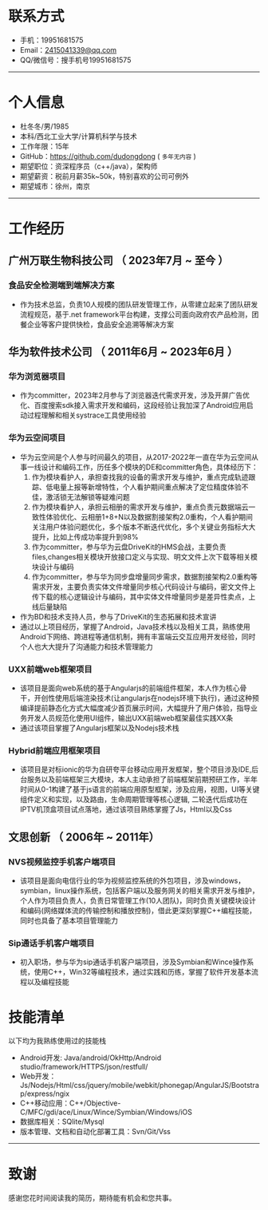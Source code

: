# 联系方式

- 手机：19951681575
- Email：2415041339@qq.com
- QQ/微信号：搜手机号19951681575
---
# 个人信息
 - 杜冬冬/男/1985
 - 本科/西北工业大学/计算机科学与技术
 - 工作年限：15年
 - GitHub：https://github.com/dudongdong ( ``` 多年无内容 ```  )
 - 期望职位：资深程序员（c++/java），架构师
 - 期望薪资：税前月薪35k~50k，特别喜欢的公司可例外
 - 期望城市：徐州，南京
---
# 工作经历
## 广州万联生物科技公司 （ 2023年7月 ~ 至今 ）
### 食品安全检测端到端解决方案
- 作为技术总监，负责10人规模的团队研发管理工作，从零建立起来了团队研发流程规范，基于.net framework平台构建，支撑公司面向政府农产品检测，团餐企业等客户提供快检，食品安全追溯等解决方案
## 华为软件技术公司 （ 2011年6月 ~ 2023年6月 ）
### 华为浏览器项目
- 作为committer，2023年2月参与了浏览器迭代需求开发，涉及开屏广告优化、百度搜索sdk接入需求开发和编码，这段经验让我加深了Android应用启动过程理解和相关systrace工具使用经验
### 华为云空间项目
- 华为云空间是个人参与时间最久的项目，从2017-2022年一直在华为云空间从事一线设计和编码工作，历任多个模块的DE和committer角色，具体经历下：
    1. 作为模块看护人，承担查找我的设备的需求开发与维护，重点完成轨迹跟踪、低电量上报等新增特性，个人看护期间重点解决了定位精度体验不佳，激活锁无法解锁等疑难问题
    2. 作为模块看护人，承担云相册的需求开发与维护，重点负责元数据端云一致性体验优化、云相册1+8+N以及数据割接架构2.0重构，个人看护期间关注用户体验问题优化，多个版本不断迭代优化，多个关键业务指标大大提升，比如上传成功率提升到98%
    3. 作为committer，参与华为云盘DriveKit的HMS会战，主要负责files,changes相关模块开放接口定义与实现、明文文件上次下载等相关模块设计与编码
    4. 作为committer，参与华为同步盘增量同步需求，数据割接架构2.0重构等需求开发，主要负责实体文件增量同步核心代码设计与编码，密文文件上传下载的核心逻辑设计与编码，其中实体文件增量同步是差异性卖点，上线后量缺陷
- 作为BD和技术支持人员，参与了DriveKit的生态拓展和技术宣讲
- 通过以上项目经历，掌握了Android，Java技术栈以及相关工具，熟练使用Android下网络、跨进程等通信机制，拥有丰富端云交互应用开发经验，同时个人也大大提升了沟通能力和技术管理能力
### UXX前端web框架项目
- 该项目是面向web系统的基于Angularjs的前端组件框架，本人作为核心骨干，开创性使用后端渲染技术(让angularjs在nodejs环境下执行)，通过这种预编译提前静态化方式大幅度减少首页展示时间，大幅提升了用户体验，指导业务开发人员规范化使用UI组件，输出UXX前端web框架最佳实践XX条
- 通过该项目掌握了Angularjs框架以及Nodejs技术栈
### Hybrid前端应用框架项目
- 该项目是对标ionic的华为自研夸平台移动应用开发框架，整个项目涉及IDE,后台服务以及前端框架三大模块，本人主动承担了前端框架前期预研工作，半年时间从0-1构建了基于js语言的前端应用原型框架，涉及应用，视图，UI等关键组件定义和实现，以及路由，生命周期管理等核心逻辑, 二轮迭代后成功在IPTV机顶盒项目试点落地，通过该项目熟练掌握了Js，Html以及Css
## 文思创新 （ 2006年 ~ 2011年）
### NVS视频监控手机客户端项目
- 该项目是面向电信行业的华为视频监控系统的外包项目，涉及windows，symbian，linux操作系统，包括客户端以及服务网关的相关需求开发与维护，个人作为项目负责人，负责日常管理工作(10人团队)，同时负责关键模块设计和编码(网络媒体流的传输控制和播放控制)，借此更深刻掌握C++编程技能，同时也具备了基本项目管理能力
### Sip通话手机客户端项目
- 初入职场，参与华为sip通话手机客户端项目，涉及Symbian和Wince操作系统，使用C++，Win32等编程技术，通过实践和历练，掌握了软件开发基本流程以及编程技能
# 技能清单
以下均为我熟练使用过的技能栈
- Android开发: Java/android/OkHttp/Android studio/framework/HTTPS/json/restfull/
- Web开发：Js/Nodejs/Html/css/jquery/mobile/webkit/phonegap/AngularJS/Bootstrap/express/ngix
- C++移动应用：C++/Objective-C/MFC/gdi/ace/Linux/Wince/Symbian/Windows/iOS
- 数据库相关：SQlite/Mysql
- 版本管理、文档和自动化部署工具：Svn/Git/Vss
---
# 致谢
感谢您花时间阅读我的简历，期待能有机会和您共事。
